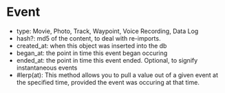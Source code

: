 # Event
- type:  Movie, Photo, Track, Waypoint, Voice Recording, Data Log
- hash?: md5 of the content, to deal with re-imports.
- created_at: when this object was inserted into the db
- began_at: the point in time this event began occuring
- ended_at: the point in time this event ended.  Optional, to signify instantaneous events
- #lerp(at): This method allows you to pull a value out of a given event at the specified time, provided the event was occuring at that time.

